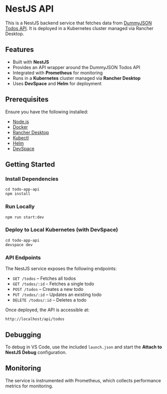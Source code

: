 # NestJS API

This is a NestJS backend service that fetches data from [DummyJSON Todos API](https://dummyjson.com/docs/todos). It is deployed in a Kubernetes cluster managed via Rancher Desktop.

## Features
- Built with **NestJS**
- Provides an API wrapper around the DummyJSON Todos API
- Integrated with **Prometheus** for monitoring
- Runs in a **Kubernetes** cluster managed via **Rancher Desktop**
- Uses **DevSpace** and **Helm** for deployment

## Prerequisites
Ensure you have the following installed:
- [Node.js](https://nodejs.org/)
- [Docker](https://www.docker.com/)
- [Rancher Desktop](https://rancherdesktop.io/)
- [Kubectl](https://kubernetes.io/docs/tasks/tools/)
- [Helm](https://helm.sh/)
- [DevSpace](https://devspace.sh/)

## Getting Started

### Install Dependencies
```
cd todo-app-api
npm install
```

### Run Locally
```
npm run start:dev
```

### Deploy to Local Kubernetes (with DevSpace)
```
cd todo-app-api
devspace dev
```

### API Endpoints
The NestJS service exposes the following endpoints:

- `GET /todos` – Fetches all todos
- `GET /todos/:id` – Fetches a single todo
- `POST /todos` – Creates a new todo
- `PUT /todos/:id` – Updates an existing todo
- `DELETE /todos/:id` – Deletes a todo

Once deployed, the API is accessible at:

```
http://localhost/api/todos
```

## Debugging
To debug in VS Code, use the included `launch.json` and start the **Attach to NestJS Debug** configuration.

## Monitoring
The service is instrumented with Prometheus, which collects performance metrics for monitoring.
